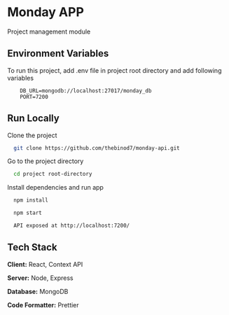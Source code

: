 
# Monday APP

Project management module
## Environment Variables

To run this project, add .env file in project root directory and add following variables


```
    DB_URL=mongodb://localhost:27017/monday_db
    PORT=7200

```
## Run Locally

Clone the project

```bash
  git clone https://github.com/thebinod7/monday-api.git
```

Go to the project directory

```bash
  cd project root-directory
```

Install dependencies and run app

```bash
  npm install

  npm start

  API exposed at http://localhost:7200/
```


## Tech Stack

**Client:** React, Context API

**Server:** Node, Express

**Database:** MongoDB

**Code Formatter:** Prettier 
